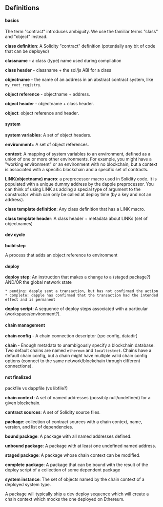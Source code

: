 ## Definitions

#### basics

The term "contract" introduces ambiguity. We use the familiar terms "class" and "object" instead.

**class definition**: A Solidity "contract" definition (potentially any bit of code that can be deployed)

**classname** - a class (type) name used during compilation

**class header** - classname + the sol/js ABI for a class

**objectname** - the name of an address in an abstract contract system, like `my_root_registry`.

**object reference** - objectname + address.

**object header** - objectname + class header.

**object**: object reference and header.

#### system

**system variables**: A set of object headers.

**environment:**: A set of object references.

**context**: A mapping of system variables to an environment, defined as a union of
one or more other environments. For example, you might have a "working environment"
or an environment with no blockchain, but a context is associated with a specific
blockchain and a specific set of contracts.

**LINK(objectname) macro**: a preprocessor macro used in Solidity code.
It is populated with a unique dummy address by the dapple preprocessor.
You can think of using LINK as adding a special type of argument to
the constructor which can only be called at deploy time (by a key
and not an address).

**class template definition**: Any class definition that has a LINK macro.

**class template header**: A class header + metadata about LINKs (set of objectnames)


#### dev cycle

**build step**

A process that adds an object reference to environment



#### deploy

**deploy step**: An instruction that makes a change to a (staged package?) AND/OR the global network state

    * pending: dapple sent a transaction, but has not confirmed the action
    * complete: dapple has confirmed that the transaction had the intended effect and is permanent

**deploy script**: A sequence of deploy steps associated with a particular (workspace/environment?). 


#### chain management

**chain config** - A chain connection descriptor  (rpc config, datadir)

**chain** - Enough metadata to unambigously specify a blockchain database.
Two default chains are named `ethereum` and `localtestnet`.
Chains have a default chain config, but a chain might have multiple valid
chain config options (connect to the same network/blockchain through different connections).

#### not finalized

packfile vs dappfile (vs libfile?)


**chain context**: A set of named addresses (possibly null/undefined) for a given blockchain.

**contract sources**: A set of Solidity source files.

**package**: collection of contract sources with a chain context, name, version, and list of dependencies.

**bound package**: A package with all named addresses defined.

**unbound package**: A package with at least one undefined named address.

**staged package**: A package whose chain context can be modified.

**complete package**: A package that can be bound with the result of the deploy script of a collection of some dependent package

**system instance**: The set of objects named by the chain context of a deployed system type.


A package will typically ship a dev deploy sequence which will create a chain context which mocks the
one deployed on Ethereum.
